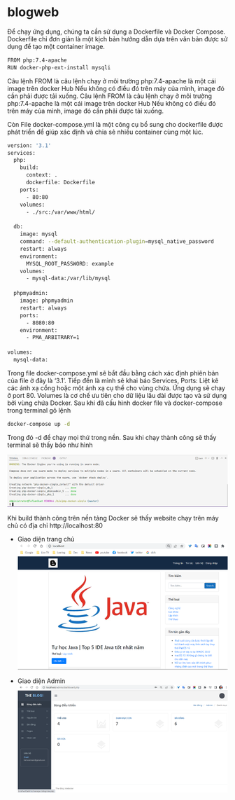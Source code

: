 # blogweb
Để chạy ứng dụng, chúng ta cần sử dụng a Dockerfile và Docker Compose. 
Dockerfile chỉ đơn giản là một kịch bản hướng dẫn dựa trên văn bản được sử 
dụng để tạo một container image.
```bash
FROM php:7.4-apache
RUN docker-php-ext-install mysqli
```
Câu lệnh FROM là câu lệnh chạy ở môi trường php:7.4-apache là một cái image trên
docker Hub Nếu không có điều đó trên máy của mình, image đó cần phải được tải xuống.
Câu lệnh FROM là câu lệnh chạy ở môi trường php:7.4-apache là một cái image trên docker Hub 
Nếu không có điều đó trên máy của mình, image đó cần phải được tải xuống.

Còn File docker-compose.yml là một công cụ bổ sung cho dockerfile được phát triển để giúp xác định và 
chia sẻ nhiều container cùng một lúc.

```bash
version: '3.1'
services:
  php:
    build:
      context: .
      dockerfile: Dockerfile
    ports:
      - 80:80
    volumes:
      - ./src:/var/www/html/

  db:
    image: mysql
    command: --default-authentication-plugin=mysql_native_password
    restart: always
    environment:
      MYSQL_ROOT_PASSWORD: example
    volumes:
      - mysql-data:/var/lib/mysql

  phpmyadmin:
    image: phpmyadmin
    restart: always
    ports:
      - 8080:80
    environment:
      - PMA_ARBITRARY=1

volumes:
  mysql-data:

```
Trong file docker-compose.yml sẽ bắt đầu bằng cách xác định phiên bản của file ở đây là ‘3.1’. 
Tiếp đến là mình sẽ khai báo Services,
Ports: Liệt kê các ánh xạ cổng hoặc một ánh xạ cụ thể cho vùng chứa. Ứng dụng sẽ chạy ở port 80.
Volumes là cơ chế ưu tiên cho dữ liệu lâu dài được tạo và sử dụng bởi vùng chứa Docker.
Sau khi đã cấu hình docker file và docker-compose trong terminal gõ lệnh 
```bash
docker-compose up -d
```
Trong đó -d để chạy mọi thứ trong nền. Sau khi chạy thành công sẽ thấy terminal sẽ thấy báo như hình

![Build](/Build.png)

Khi build thành công trên nền tảng Docker sẽ thấy website chạy trên máy chủ có địa chỉ http://localhost:80

- Giao diện trang chủ
![trang chu](/giaodien1.png)

- Giao diện Admin
![Admin](/daodien2.png)


